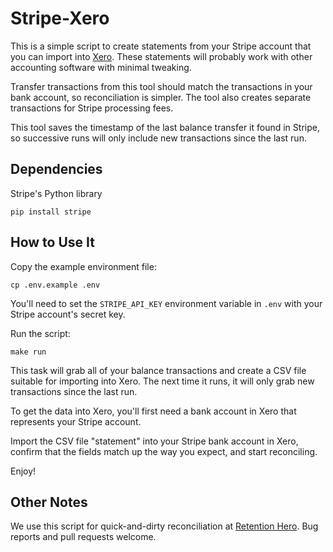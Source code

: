 Stripe-Xero
=================

This is a simple script to create statements from your Stripe account that you can import into [Xero](http://www.xero.com/). These statements will probably work with other accounting software with minimal tweaking.

Transfer transactions from this tool should match the transactions in your bank account, so reconciliation is simpler. The tool also creates separate transactions for Stripe processing fees.

This tool saves the timestamp of the last balance transfer it found in Stripe, so successive runs will only include new transactions since the last run.

Dependencies
------------

Stripe's Python library

    pip install stripe

How to Use It
------------

Copy the example environment file:
```
cp .env.example .env
```

You'll need to set the `STRIPE_API_KEY` environment variable in `.env` with your Stripe account's secret key.

Run the script:
```
make run
```

This task will grab all of your balance transactions and create a CSV file suitable for importing into Xero. The next time it runs, it will only grab new transactions since the last run.

To get the data into Xero, you'll first need a bank account in Xero that represents your Stripe account.

Import the CSV file "statement" into your Stripe bank account in Xero, confirm that the fields match up the way you expect, and start reconciling.

Enjoy!

Other Notes
-------

We use this script for quick-and-dirty reconciliation at [Retention Hero](http://www.retentionhero.com/). Bug reports and pull requests welcome.
